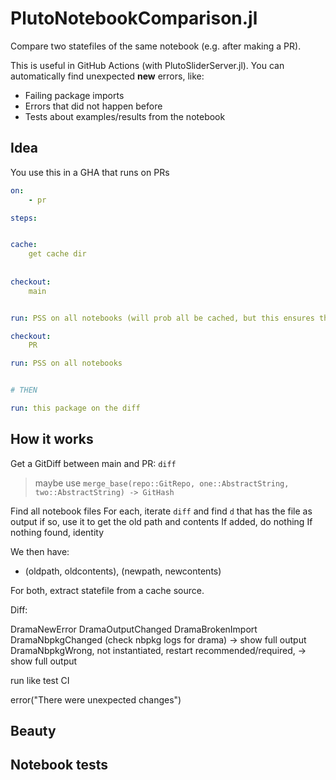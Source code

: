 # PlutoNotebookComparison.jl
Compare two statefiles of the same notebook (e.g. after making a PR). 

This is useful in GitHub Actions (with PlutoSliderServer.jl). You can automatically find unexpected **new** errors, like:
- Failing package imports
- Errors that did not happen before
- Tests about examples/results from the notebook






## Idea

You use this in a GHA that runs on PRs




```yaml
on:
    - pr

steps:


cache:
    get cache dir
    
    
checkout:
    main


run: PSS on all notebooks (will prob all be cached, but this ensures that)

checkout:
    PR

run: PSS on all notebooks


# THEN

run: this package on the diff
```




## How it works



Get a GitDiff between main and PR: `diff`

> maybe use `merge_base(repo::GitRepo, one::AbstractString, two::AbstractString) -> GitHash`

Find all notebook files
For each,
    iterate `diff` and find `d` that has the file as output
    if so, use it to get the old path and contents
    If added, do nothing
If nothing found, identity


We then have:
- (oldpath, oldcontents), (newpath, newcontents)

For both, extract statefile from a cache source.

Diff:


DramaNewError
DramaOutputChanged
DramaBrokenImport
DramaNbpkgChanged (check nbpkg logs for drama) -> show full output
DramaNbpkgWrong, not instantiated, restart recommended/required, -> show full output


run like test CI

error("There were unexpected changes")


















## Beauty






## Notebook tests



